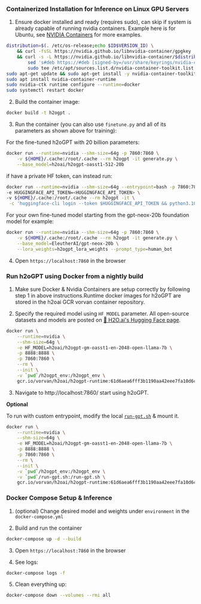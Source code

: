 ### Containerized Installation for Inference on Linux GPU Servers

1. Ensure docker installed and ready (requires sudo), can skip if system is already capable of running nvidia containers.  Example here is for Ubuntu, see [NVIDIA Containers](https://docs.nvidia.com/datacenter/cloud-native/container-toolkit/install-guide.html#docker) for more examples.

```bash
distribution=$(. /etc/os-release;echo $ID$VERSION_ID) \
    && curl -fsSL https://nvidia.github.io/libnvidia-container/gpgkey | sudo gpg --dearmor -o /usr/share/keyrings/nvidia-container-toolkit-keyring.gpg \
    && curl -s -L https://nvidia.github.io/libnvidia-container/$distribution/libnvidia-container.list | \
        sed 's#deb https://#deb [signed-by=/usr/share/keyrings/nvidia-container-toolkit-keyring.gpg] https://#g' | \
        sudo tee /etc/apt/sources.list.d/nvidia-container-toolkit.list
sudo apt-get update && sudo apt-get install -y nvidia-container-toolkit-base
sudo apt install nvidia-container-runtime
sudo nvidia-ctk runtime configure --runtime=docker
sudo systemctl restart docker
```

2. Build the container image:

```bash
docker build -t h2ogpt .
```

3. Run the container (you can also use `finetune.py` and all of its parameters as shown above for training):

For the fine-tuned h2oGPT with 20 billion parameters:
```bash
docker run --runtime=nvidia --shm-size=64g -p 7860:7860 \
    -v ${HOME}/.cache:/root/.cache --rm h2ogpt -it generate.py \
    --base_model=h2oai/h2ogpt-oasst1-512-20b
```

if have a private HF token, can instead run:
```bash
docker run --runtime=nvidia --shm-size=64g --entrypoint=bash -p 7860:7860 \
-e HUGGINGFACE_API_TOKEN=<HUGGINGFACE_API_TOKEN> \
-v ${HOME}/.cache:/root/.cache --rm h2ogpt -it \
 -c 'huggingface-cli login --token $HUGGINGFACE_API_TOKEN && python3.10 generate.py --base_model=h2oai/h2ogpt-oasst1-512-20b --use_auth_token=True'
```


For your own fine-tuned model starting from the gpt-neox-20b foundation model for example:
```bash
docker run --runtime=nvidia --shm-size=64g -p 7860:7860 \
    -v ${HOME}/.cache:/root/.cache --rm h2ogpt -it generate.py \
    --base_model=EleutherAI/gpt-neox-20b \
    --lora_weights=h2ogpt_lora_weights --prompt_type=human_bot
```

4. Open `https://localhost:7860` in the browser

### Run h2oGPT using Docker from a nightly build
1. Make sure Docker & Nvidia Containers are setup correctly by following step 1 in above instructions.Runtime docker images for h2oGPT are stored in the h2oai GCR vorvan container repository.

2. Specify the required model using `HF_MODEL` parameter.
All open-source datasets and models are posted on [🤗 H2O.ai's Hugging Face page](https://huggingface.co/h2oai/).
```bash
docker run \
    --runtime=nvidia \
    --shm-size=64g \
    -e HF_MODEL=h2oai/h2ogpt-gm-oasst1-en-2048-open-llama-7b \
    -p 8888:8888 \
    -p 7860:7860 \
    --rm \
    --init \
    -v `pwd`/h2ogpt_env:/h2ogpt_env \
    gcr.io/vorvan/h2oai/h2ogpt-runtime:61d6aea6fff3b1190aa42eee7fa10d6c
```
3. Navigate to http://localhost:7860/ start using h2oGPT.

__Optional__

To run with custom entrypoint, modify the local [`run-gpt.sh`](https://github.com/h2oai/h2ogpt/blob/76947c009a82d7a4a871548e68a60ce0a28b75d1/run-gpt.sh) & mount it.

```bash
docker run \
    --runtime=nvidia \
    --shm-size=64g \
    -e HF_MODEL=h2oai/h2ogpt-gm-oasst1-en-2048-open-llama-7b \
    -p 8888:8888 \
    -p 7860:7860 \
    --rm \
    --init \
    -v `pwd`/h2ogpt_env:/h2ogpt_env \
    -v `pwd`/run-gpt.sh:/run-gpt.sh \
    gcr.io/vorvan/h2oai/h2ogpt-runtime:61d6aea6fff3b1190aa42eee7fa10d6c
```

### Docker Compose Setup & Inference

1. (optional) Change desired model and weights under `environment` in the `docker-compose.yml`

2. Build and run the container

```bash
docker-compose up -d --build
```

3. Open `https://localhost:7860` in the browser

4. See logs:

```bash
docker-compose logs -f
```

5. Clean everything up:

```bash
docker-compose down --volumes --rmi all
```


